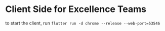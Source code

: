 # Client Side for Excellence Teams
to start the client, run `flutter run -d chrome --release --web-port=53546`